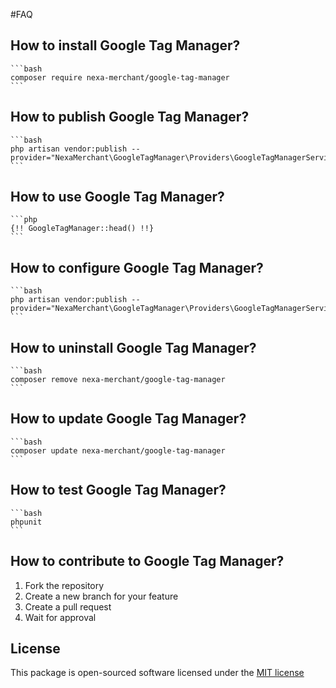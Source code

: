 
#FAQ

## How to install Google Tag Manager?
    
    ```bash
    composer require nexa-merchant/google-tag-manager
    ```

## How to publish Google Tag Manager?
    
    ```bash
    php artisan vendor:publish --provider="NexaMerchant\GoogleTagManager\Providers\GoogleTagManagerServiceProvider"
    ```

## How to use Google Tag Manager?
    
    ```php
    {!! GoogleTagManager::head() !!}
    ```

## How to configure Google Tag Manager?
    
    ```bash
    php artisan vendor:publish --provider="NexaMerchant\GoogleTagManager\Providers\GoogleTagManagerServiceProvider"
    ```

## How to uninstall Google Tag Manager?
    
    ```bash
    composer remove nexa-merchant/google-tag-manager
    ```

## How to update Google Tag Manager?
    
    ```bash
    composer update nexa-merchant/google-tag-manager
    ```

## How to test Google Tag Manager?
    
    ```bash
    phpunit
    ```

## How to contribute to Google Tag Manager?

1. Fork the repository
2. Create a new branch for your feature
3. Create a pull request
4. Wait for approval

## License

This package is open-sourced software licensed under the [MIT license](http://opensource.org/licenses/MIT)

